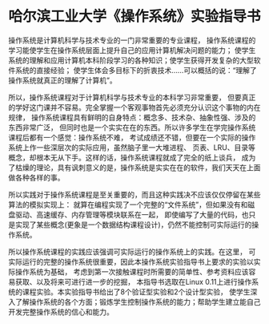 # 哈尔滨工业大学《操作系统》实验指导书

操作系统是计算机科学与技术专业的一门非常重要的专业课程，
操作系统课程的学习能使学生在操作系统层面上提升自己的应用计算机解决问题的能力；
使学生系统的理解和应用计算机本科阶段学习的各种知识；使学生获得开发复杂的大型软件系统的直接经验；
使学生体会多目标下的折衷技术……可以概括的说：“理解了操作系统就真正的理解了计算机”。

所以，操作系统课程对于计算机科学与技术专业的本科学习非常重要，
但要真正的学好这门课并不容易。完全掌握一个客观事物首先必须充分认识这个事物的内在规律，
操作系统课程具有鲜明的自身特点：概念多、技术杂、抽象性强、涉及的东西非常广泛，
但同时也是一个实实在在的东西。所以许多学生在学完操作系统课程后都有一个感觉：操作系统不难，
考试成绩还不错，但要在一个实际的操作系统上作一些深层次的实际应用，虽然脑子里一大堆进程、
页表、LRU、目录等概念，却根本无从下手。这样的话，操作系统课程就成了完全的纸上谈兵，
成为了枯燥的理论，具有讽刺意义的是，操作系统是实实在在的软件，我们天天在上面做各种各样的事。

所以实践对于操作系统课程是至关重要的，而且这种实践决不应该仅仅停留在某些算法的模拟实现上：
就算在编程实现了一个完整的“文件系统”，但如果没有和磁盘驱动、高速缓存、内存管理等模块联系在一起，
即使编写了大量的代码，也只是实现了某些概念(更象是一个数据结构课程设计)，仍然不能控制可实际运行的操作系统。

所以操作系统课程的实践应该强调可实际运行的操作系统上的实践。在这里，
可实际运行的完整的操作系统很重要，因此本操作系统实验指导书上要求的实验以实际操作系统为基础，
考虑到第一次接触课程时所需要的简单性、参考资料应该容易获取、以及将来可进行进一步的挖掘，
本指导书选取在Linux 0.11上进行操作系统的课程实验。本实验指导书给出了8个验证型实验和2个设计型实验，
使学生深入了解操作系统的各个方面；锻炼学生控制操作系统的能力；帮助学生建立能自己开发完整操作系统的信心和能力。
